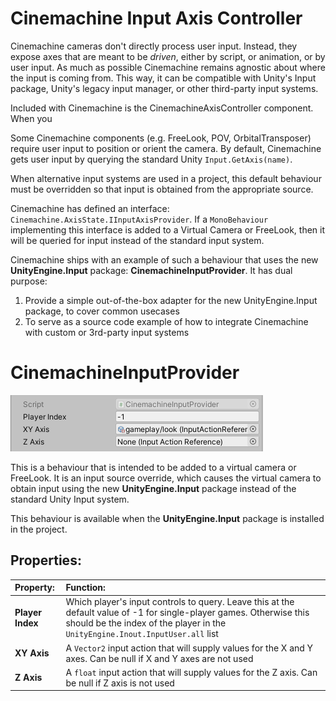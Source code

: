 # Cinemachine Input Axis Controller

Cinemachine cameras don't directly process user input.  Instead, they expose axes that are meant to be _driven_, either by script, or animation, or by user input.  As much as possible Cinemachine remains agnostic about where the input is coming from.  This way, it can be compatible with Unity's Input package, Unity's legacy input manager, or other third-party input systems.

Included with Cinemachine is the CinemachineAxisController component.  When you 

Some Cinemachine components (e.g. FreeLook, POV, OrbitalTransposer) require user input to position or orient the camera.  By default, Cinemachine gets user input by querying the standard Unity `Input.GetAxis(name)`.  

When alternative input systems are used in a project, this default behaviour must be overridden so that input is obtained from the appropriate source.

Cinemachine has defined an interface: `Cinemachine.AxisState.IInputAxisProvider`.  If a `MonoBehaviour` implementing this interface is added to a Virtual Camera or FreeLook, then it will be queried for input instead of the standard input system.

Cinemachine ships with an example of such a behaviour that uses the new __UnityEngine.Input__ package: **CinemachineInputProvider**. It has dual purpose:
1. Provide a simple out-of-the-box adapter for the new UnityEngine.Input package, to cover common usecases
2. To serve as a source code example of how to integrate Cinemachine with custom or 3rd-party input systems

# CinemachineInputProvider

![CinemachineInputProvider inspector.](images/CinemachineInputProvider.png)

This is a behaviour that is intended to be added to a virtual camera or FreeLook.  It is an input source override, which causes the virtual camera to obtain input using the new __UnityEngine.Input__ package instead of the standard Unity Input system.

This behaviour is available when the __UnityEngine.Input__ package is installed in the project.

## Properties:

| **Property:** | **Function:** |
|:---|:---|
| __Player Index__ | Which player's input controls to query.  Leave this at the default value of -1 for single-player games.  Otherwise this should be the index of the player in the `UnityEngine.Inout.InputUser.all` list |
| __XY Axis__ | A `Vector2` input action that will supply values for the X and Y axes.  Can be null if X and Y axes are not used |
| __Z Axis__ | A `float` input action that will supply values for the Z axis.  Can be null if Z axis is not used |
